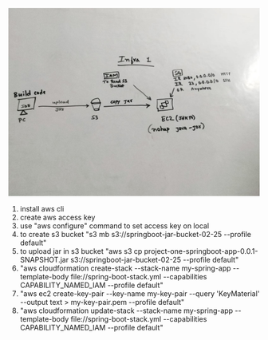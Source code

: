 ![aws-infra-1](/images/infra1.jpg)
1. install aws cli
2. create aws access key
3. use "aws configure" command to set access key on local
4. to create s3 bucket "s3 mb s3://springboot-jar-bucket-02-25 --profile default"
5. to upload jar in s3 bucket "aws s3 cp project-one-springboot-app-0.0.1-SNAPSHOT.jar s3://springboot-jar-bucket-02-25 --profile default"
6. "aws cloudformation create-stack --stack-name my-spring-app --template-body file://spring-boot-stack.yml --capabilities CAPABILITY_NAMED_IAM --profile default"
7. "aws ec2 create-key-pair --key-name my-key-pair --query 'KeyMaterial' --output text > my-key-pair.pem --profile default"
8. "aws cloudformation update-stack --stack-name my-spring-app --template-body file://spring-boot-stack.yml --capabilities CAPABILITY_NAMED_IAM  --profile default"
